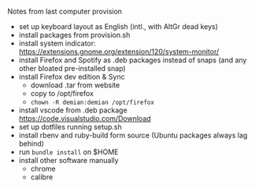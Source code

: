 Notes from last computer provision

- set up keyboard layout as English (intl., with AltGr dead keys)
- install packages from provision.sh
- install system indicator: https://extensions.gnome.org/extension/120/system-monitor/
- install Firefox and Spotify as .deb packages instead of snaps (and any other bloated pre-installed snap)
- install Firefox dev edition & Sync
    - download .tar from website
    - copy to /opt/firefox
    - `chown -R demian:demian /opt/firefox`
- install vscode from .deb package https://code.visualstudio.com/Download
- set up dotfiles running setup.sh
- install rbenv and ruby-build form source (Ubuntu packages always lag behind)
- run `bundle install` on $HOME
- install other software manually
  - chrome
  - calibre
